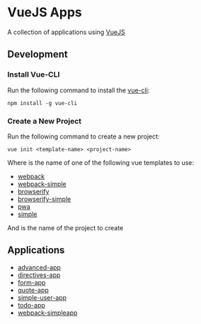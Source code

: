 # VueJS Apps

A collection of applications using [VueJS](https://vuejs.org/)

## Development

### Install Vue-CLI

Run the following command to install the [vue-cli](https://github.com/vuejs/vue-cli):

```
npm install -g vue-cli
```

### Create a New Project

Run the following command to create a new project:

```
vue init <template-name> <project-name>
```

Where *<template-name>* is the name of one of the following vue templates to use:

- [webpack](https://github.com/vuejs-templates/webpack)
- [webpack-simple](https://github.com/vuejs-templates/webpack-simple)
- [browserify](https://github.com/vuejs-templates/browserify)
- [browserify-simple](https://github.com/vuejs-templates/browserify-simple)
- [pwa](https://github.com/vuejs-templates/pwa)
- [simple](https://github.com/vuejs-templates/simple)

And *<project-name>* is the name of the project to create

## Applications

- [advanced-app](https://github.com/djedi-knight/vuejs-apps/tree/master/advanced-app)
- [directives-app](https://github.com/djedi-knight/vuejs-apps/tree/master/directives-app)
- [form-app](https://github.com/djedi-knight/vuejs-apps/tree/master/form-app)
- [quote-app](https://github.com/djedi-knight/vuejs-apps/tree/master/quote-app)
- [simple-user-app](https://github.com/djedi-knight/vuejs-apps/tree/master/simple-user-app)
- [todo-app](https://github.com/djedi-knight/vuejs-apps/tree/master/todo-app)
- [webpack-simpleapp](https://github.com/djedi-knight/vuejs-apps/tree/master/webpack-simple-app)
